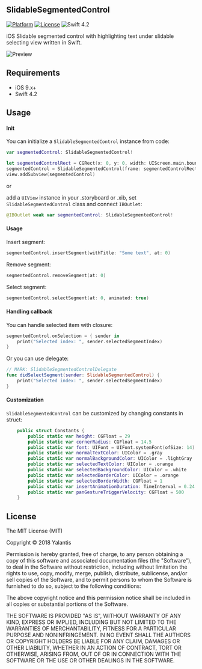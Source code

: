 ## SlidableSegmentedControl
[![Platform](http://img.shields.io/badge/platform-iOS-blue.svg?style=flat)](https://cocoapods.org/?q=segmentio) [![License](http://img.shields.io/badge/license-MIT-green.svg?style=flat)](https://github.com/Yalantis/Segmentio/blob/master/LICENSE) ![Swift 4.2](https://img.shields.io/badge/Swift-4.2-orange.svg)

iOS Slidable segmented control with highlighting text under slidable selecting view written in Swift.

![Preview](https://github.com/lanslight/SlidableSegmentedControl/blob/master/previewBig.gif)

## Requirements

- iOS 9.x+
- Swift 4.2

## Usage

#### Init
You can initialize a `SlidableSegmentedControl` instance from code:

```swift
var segmentedControl: SlidableSegmentedControl!

let segmentedControlRect = CGRect(x: 0, y: 0, width: UIScreen.main.bounds.width, height: 40)
segmentedControl = SlidableSegmentedControl(frame: segmentedControlRect)
view.addSubview(segmentedControl)
```

or

add a `UIView` instance in your .storyboard or .xib, set `SlidableSegmentedControl` class and connect `IBOutlet`:

```swift
@IBOutlet weak var segmentedControl: SlidableSegmentedControl!
```

#### Usage
Insert segment:
```swift
segmentedControl.insertSegment(withTitle: "Some text", at: 0)
```

Remove segment:
```swift
segmentedControl.removeSegment(at: 0)
```

Select segment:
```swift
segmentedControl.selectSegment(at: 0, animated: true)
```

#### Handling callback
You can handle selected item with closure:
```swift
segmentedControl.onSelection = { sender in
    print("Selected index: ", sender.selectedSegmentIndex)
}
```

Or you can use delegate:
```swift
// MARK: SlidableSegmentedControlDelegate
func didSelectSegment(sender: SlidableSegmentedControl) {
    print("Selected index: ", sender.selectedSegmentIndex)
}
```

#### Customization
`SlidableSegmentedControl` can be customized by changing constants in struct:

```swift
    public struct Constants {
        public static var height: CGFloat = 29
        public static var cornerRadius: CGFloat = 14.5
        public static var font: UIFont = UIFont.systemFont(ofSize: 14)
        public static var normalTextColor: UIColor = .gray
        public static var normalBackgroundColor: UIColor = .lightGray
        public static var selectedTextColor: UIColor = .orange
        public static var selectedBackgroundColor: UIColor = .white
        public static var selectedBorderColor: UIColor = .orange
        public static var selectedBorderWidth: CGFloat = 1
        public static var insertAnimationDuration: TimeInterval = 0.24
        public static var panGestureTriggerVelocity: CGFloat = 500
    }
```

## License

The MIT License (MIT)

Copyright © 2018 Yalantis

Permission is hereby granted, free of charge, to any person obtaining a copy
of this software and associated documentation files (the "Software"), to deal
in the Software without restriction, including without limitation the rights
to use, copy, modify, merge, publish, distribute, sublicense, and/or sell
copies of the Software, and to permit persons to whom the Software is
furnished to do so, subject to the following conditions:

The above copyright notice and this permission notice shall be included in
all copies or substantial portions of the Software.

THE SOFTWARE IS PROVIDED "AS IS", WITHOUT WARRANTY OF ANY KIND, EXPRESS OR
IMPLIED, INCLUDING BUT NOT LIMITED TO THE WARRANTIES OF MERCHANTABILITY,
FITNESS FOR A PARTICULAR PURPOSE AND NONINFRINGEMENT. IN NO EVENT SHALL THE
AUTHORS OR COPYRIGHT HOLDERS BE LIABLE FOR ANY CLAIM, DAMAGES OR OTHER
LIABILITY, WHETHER IN AN ACTION OF CONTRACT, TORT OR OTHERWISE, ARISING FROM,
OUT OF OR IN CONNECTION WITH THE SOFTWARE OR THE USE OR OTHER DEALINGS IN
THE SOFTWARE.
